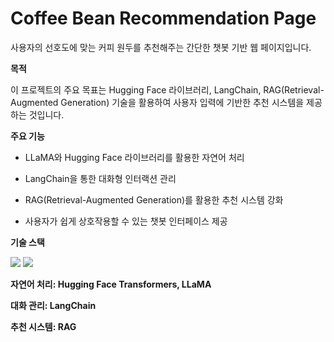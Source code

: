 # **Coffee Bean Recommendation Page**

사용자의 선호도에 맞는 커피 원두를 추천해주는 간단한 챗봇 기반 웹 페이지입니다.​

**목적**

이 프로젝트의 주요 목표는 Hugging Face 라이브러리, LangChain, RAG(Retrieval-Augmented Generation) 기술을 활용하여 사용자 입력에 기반한 추천 시스템을 제공하는 것입니다.​

**주요 기능**

- LLaMA와 Hugging Face 라이브러리를 활용한 자연어 처리​

- LangChain을 통한 대화형 인터랙션 관리​

- RAG(Retrieval-Augmented Generation)를 활용한 추천 시스템 강화​

- 사용자가 쉽게 상호작용할 수 있는 챗봇 인터페이스 제공​

**기술 스택**


<img src="https://img.shields.io/badge/python-%233776AB.svg?&style=for-the-badge
&logo=python&logoColor=white" /> <img src="https://img.shields.io/badge/fastapi-%23009688.svg?&style=for-the-badge&logo=fastapi&logoColor=white" />

**자연어 처리: Hugging Face Transformers, LLaMA**
​

**대화 관리: LangChain​**


**추천 시스템: RAG**

